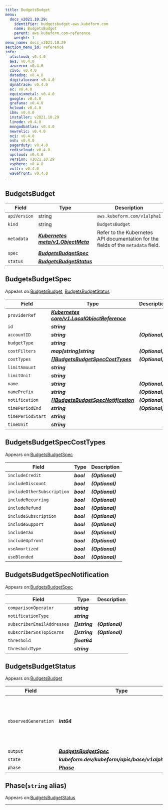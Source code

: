 ```yaml
---
title: BudgetsBudget
menu:
  docs_v2021.10.29:
    identifier: budgetsbudget-aws.kubeform.com
    name: BudgetsBudget
    parent: aws.kubeform.com-reference
    weight: 1
menu_name: docs_v2021.10.29
section_menu_id: reference
info:
  alicloud: v0.4.0
  aws: v0.4.0
  azurerm: v0.4.0
  civo: v0.4.0
  datadog: v0.4.0
  digitalocean: v0.4.0
  dynatrace: v0.4.0
  ec: v0.4.0
  equinixmetal: v0.4.0
  google: v0.4.0
  grafana: v0.4.0
  hcloud: v0.4.0
  ibm: v0.4.0
  installer: v2021.10.29
  linode: v0.4.0
  mongodbatlas: v0.4.0
  newrelic: v0.4.0
  oci: v0.4.0
  ovh: v0.4.0
  pagerduty: v0.4.0
  rediscloud: v0.4.0
  upcloud: v0.4.0
  version: v2021.10.29
  vsphere: v0.4.0
  vultr: v0.4.0
  wavefront: v0.4.0
---
```


## BudgetsBudget
| Field | Type | Description |
| ------ | ----- | ----------- |
| `apiVersion` | string | `aws.kubeform.com/v1alpha1` |
|    `kind` | string | `BudgetsBudget` |
| `metadata` | ***[Kubernetes meta/v1.ObjectMeta](https://v1-18.docs.kubernetes.io/docs/reference/generated/kubernetes-api/v1.18/#objectmeta-v1-meta)***|Refer to the Kubernetes API documentation for the fields of the `metadata` field.|
| `spec` | ***[BudgetsBudgetSpec](#budgetsbudgetspec)***||
| `status` | ***[BudgetsBudgetStatus](#budgetsbudgetstatus)***||
## BudgetsBudgetSpec

Appears on:[BudgetsBudget](#budgetsbudget), [BudgetsBudgetStatus](#budgetsbudgetstatus)

| Field | Type | Description |
| ------ | ----- | ----------- |
| `providerRef` | ***[Kubernetes core/v1.LocalObjectReference](https://v1-18.docs.kubernetes.io/docs/reference/generated/kubernetes-api/v1.18/#localobjectreference-v1-core)***||
| `id` | ***string***||
| `accountID` | ***string***| ***(Optional)*** |
| `budgetType` | ***string***||
| `costFilters` | ***map[string]string***| ***(Optional)*** |
| `costTypes` | ***[[]BudgetsBudgetSpecCostTypes](#budgetsbudgetspeccosttypes)***| ***(Optional)*** |
| `limitAmount` | ***string***||
| `limitUnit` | ***string***||
| `name` | ***string***| ***(Optional)*** |
| `namePrefix` | ***string***| ***(Optional)*** |
| `notification` | ***[[]BudgetsBudgetSpecNotification](#budgetsbudgetspecnotification)***| ***(Optional)*** |
| `timePeriodEnd` | ***string***| ***(Optional)*** |
| `timePeriodStart` | ***string***||
| `timeUnit` | ***string***||
## BudgetsBudgetSpecCostTypes

Appears on:[BudgetsBudgetSpec](#budgetsbudgetspec)

| Field | Type | Description |
| ------ | ----- | ----------- |
| `includeCredit` | ***bool***| ***(Optional)*** |
| `includeDiscount` | ***bool***| ***(Optional)*** |
| `includeOtherSubscription` | ***bool***| ***(Optional)*** |
| `includeRecurring` | ***bool***| ***(Optional)*** |
| `includeRefund` | ***bool***| ***(Optional)*** |
| `includeSubscription` | ***bool***| ***(Optional)*** |
| `includeSupport` | ***bool***| ***(Optional)*** |
| `includeTax` | ***bool***| ***(Optional)*** |
| `includeUpfront` | ***bool***| ***(Optional)*** |
| `useAmortized` | ***bool***| ***(Optional)*** |
| `useBlended` | ***bool***| ***(Optional)*** |
## BudgetsBudgetSpecNotification

Appears on:[BudgetsBudgetSpec](#budgetsbudgetspec)

| Field | Type | Description |
| ------ | ----- | ----------- |
| `comparisonOperator` | ***string***||
| `notificationType` | ***string***||
| `subscriberEmailAddresses` | ***[]string***| ***(Optional)*** |
| `subscriberSnsTopicArns` | ***[]string***| ***(Optional)*** |
| `threshold` | ***float64***||
| `thresholdType` | ***string***||
## BudgetsBudgetStatus

Appears on:[BudgetsBudget](#budgetsbudget)

| Field | Type | Description |
| ------ | ----- | ----------- |
| `observedGeneration` | ***int64***| ***(Optional)*** Resource generation, which is updated on mutation by the API Server.|
| `output` | ***[BudgetsBudgetSpec](#budgetsbudgetspec)***| ***(Optional)*** |
| `state` | ***kubeform.dev/kubeform/apis/base/v1alpha1.State***| ***(Optional)*** |
| `phase` | ***[Phase](#phase)***| ***(Optional)*** |
## Phase(`string` alias)

Appears on:[BudgetsBudgetStatus](#budgetsbudgetstatus)

---
